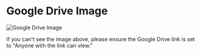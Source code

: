 <!DOCTYPE html>
<html lang="en">
<head>
    <meta charset="UTF-8">
    <meta name="viewport" content="width=device-width, initial-scale=1.0">
</head>
<body>
    <h1>Google Drive Image</h1>
    <img src="https://drive.google.com/uc?export=view&id=1DsRjoj6SSiHZqXfPSLBNoAaL9Io0p6hK" alt="Google Drive Image">
    <p>If you can't see the image above, please ensure the Google Drive link is set to "Anyone with the link can view."</p>
</body>
</html>
